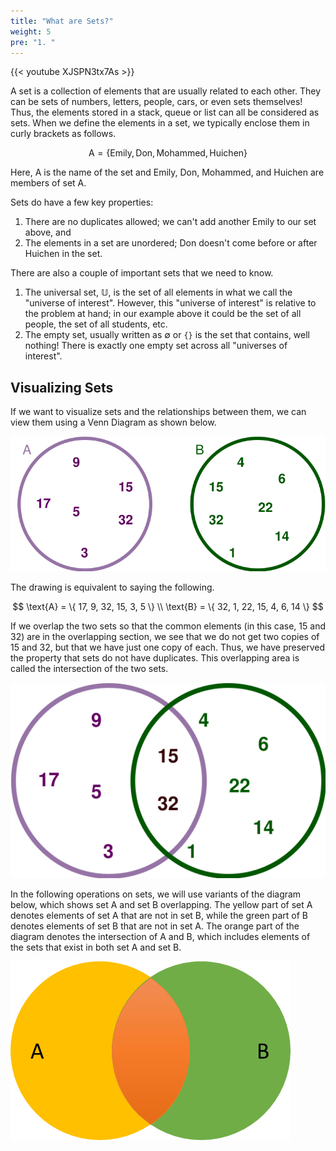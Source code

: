 ```yaml
---
title: "What are Sets?"
weight: 5
pre: "1. "
---
```

{{< youtube XJSPN3tx7As  >}}

A set is a collection of elements that are usually related to each other. They can be sets of numbers, letters, people, cars, or even sets themselves!  Thus, the elements stored in a stack, queue or list can all be considered as sets. When we define the elements in a set, we typically enclose them in curly brackets as follows. 

$$
\text{A} = \{ \text{Emily}, \text{Don}, \text{Mohammed}, \text{Huichen} \}
$$

Here, $\text{A}$ is the name of the set and Emily, Don, Mohammed, and Huichen are members of set $\text{A}$.

Sets do have a few key properties:

1. There are no duplicates allowed; we can't add another Emily to our set above, and
2. The elements in a set are unordered; Don doesn't come before or after Huichen in the set.

There are also a couple of important sets that we need to know.

1.	The universal set, $\mathbb U$, is the set of all elements in what we call the "universe of interest". However, this "universe of interest" is relative to the problem at hand; in our example above it could be the set of all people, the set of all students, etc.
2.	The empty set, usually written as $\emptyset$ or `{}` is the set that contains, well nothing! There is exactly one empty set across all "universes of interest".

## Visualizing Sets

If we want to visualize sets and the relationships between them, we can view them using a Venn Diagram as shown below.

![Set Venn Diagram](/images/10/10.1.set.svg)

The drawing is equivalent to saying the following.

$$
\text{A} = \{ 17, 9, 32, 15, 3, 5 \} \\ 
\text{B} = \{ 32, 1, 22, 15, 4, 6, 14 \}
$$

If we overlap the two sets so that the common elements (in this case, 15 and 32) are in the overlapping section, we see that we do not get two copies of 15 and 32, but that we have just one copy of each. Thus, we have preserved the property that sets do not have duplicates. This overlapping area is called the intersection of the two sets.

![Set Venn Diagram Overlap](/images/10/10.1.overlap.svg)
 
In the following operations on sets, we will use variants of the diagram below, which shows set $\text{A}$ and set $\text{B}$ overlapping. The yellow part of set $\text{A}$ denotes elements of set $\text{A}$ that are not in set $\text{B}$, while the green part of $\text{B}$ denotes elements of set $\text{B}$ that are not in set $\text{A}$. The orange part of the diagram denotes the intersection of $\text{A}$ and $\text{B}$, which includes elements of the sets that exist in both set $\text{A}$ and set $\text{B}$.

![Set Union Venn Diagram](/images/10/10.1.union.png)
 
